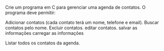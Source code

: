 Crie um programa em C para gerenciar uma agenda de contatos. O programa deve permitir:

Adicionar contatos (cada contato terá um nome, telefone e email).
Buscar contatos pelo nome.
Excluir contatos.
editar contatos.
salvar as informações
carregar as informações

Listar todos os contatos da agenda.